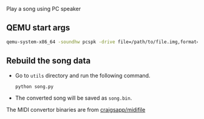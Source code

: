 Play a song using PC speaker

## QEMU start args

```sh
qemu-system-x86_64 -soundhw pcspk -drive file=/path/to/file.img,format=raw 
```

## Rebuild the song data

- Go to `utils` directory and run the following command.
  ```sh
  python song.py
  ```
- The converted song will be saved as `song.bin`.

The MIDI convertor binaries are from [craigsapp/midifile](https://github.com/craigsapp/midifile)
